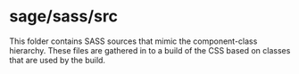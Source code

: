 # sage/sass/src

This folder contains SASS sources that mimic the component-class hierarchy. These files
are gathered in to a build of the CSS based on classes that are used by the build.
